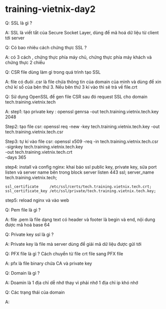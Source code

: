 # training-vietnix-day2

Q: SSL là gì ?

A: SSL là viết tắt của Secure Socket Layer, dùng để mã hoá dữ liệu từ client tới server

Q: Có bao nhiêu cách chứng thực SSL ?

A: có 3 cách , chứng thực phía máy chủ, chứng thực phía máy khách và chứng thực 2 chiều

Q: CSR file dùng làm gì trong quá trình tạo SSL

A: file có đuôi .csr là file chứa thông tin của domain của mình và dùng để xin chứ kí số của bên thứ 3. Nếu bên thứ 3 kí vào thì sẽ trả về file.crt

Q: Sử dụng OpenSSL để gen file CSR sau đó request SSL cho domain tech.training.vietnix.tech

A: 
step1: tạo private key : 
openssl genrsa -out tech.training.vietnix.tech.key 2048

Step2: tạo file csr:
openssl req -new -key tech.training.vietnix.tech.key -out tech.training.vietnix.tech.csr

Step3: tự kí vào file csr:
openssl x509 -req -in tech.training.vietnix.tech.csr \
  -signkey tech.training.vietnix.tech.key \
  -out tech.training.vietnix.tech.crt \
  -days 365

step4: install và config nginx: khai báo ssl public key, private key, sửa port listen và server name bên trong block server 
    listen 443 ssl;
    server_name tech.training.vietnix.tech;

    ssl_certificate     /etc/ssl/certs/tech.training.vietnix.tech.crt;
    ssl_certificate_key /etc/ssl/private/tech.training.vietnix.tech.key;

step5: reload nginx và vào web 

Q: Pem file là gì ?

A: file .pem là file dạng text có header và footer là begin và end, nội dung được mã hoá base 64

Q: Private key ssl là gì ?

A: Private key là file mà server dùng để giải mã dữ liệu được gửi tới

Q: PFX file là gì ? Cách chuyển từ file crt file sang PFX file

A: pfx là file binary chứa CA và private key

Q: Domain là gì ? 

A: Doamin là 1 địa chỉ dễ nhớ thay vì phải nhớ 1 địa chỉ ip khó nhớ

Q: Các trạng thái của domain

A: 
